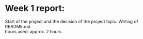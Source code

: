 # Week 1 report:

Start of the project and the decision of the project topic. Writing of README.md.  
hours used: approx. 2 hours.
